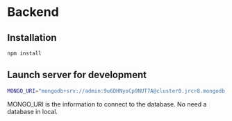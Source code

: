 # Backend

## Installation
```sh
npm install
```

## Launch server for development
```sh
MONGO_URI="mongodb+srv://admin:9u6DHNyoCp9NUT7A@cluster0.jrcr8.mongodb.net/myFirstDatabase?retryWrites=true&w=majority" node start.js
```
MONGO_URI is the information to connect to the database. No need a database in local.

